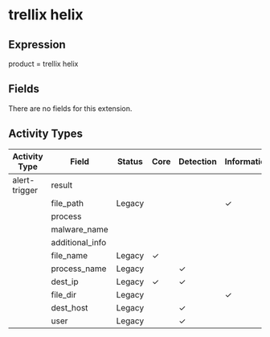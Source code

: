 trellix helix
=============

Expression
----------

product = trellix helix

Fields
------

There are no fields for this extension.

Activity Types
--------------

| Activity Type | Field           | Status | Core     | Detection | Informational |
| ------------- | --------------- | ------ | -------- | --------- | ------------- |
| alert-trigger | result          |        |          |           |               |
|               | file_path       | Legacy |          |           | &#10003;      |
|               | process         |        |          |           |               |
|               | malware_name    |        |          |           |               |
|               | additional_info |        |          |           |               |
|               | file_name       | Legacy | &#10003; |           |               |
|               | process_name    | Legacy |          | &#10003;  |               |
|               | dest_ip         | Legacy | &#10003; | &#10003;  |               |
|               | file_dir        | Legacy |          |           | &#10003;      |
|               | dest_host       | Legacy |          | &#10003;  |               |
|               | user            | Legacy |          | &#10003;  |               |

